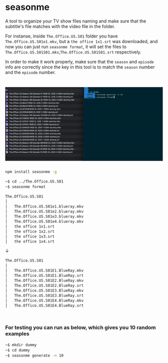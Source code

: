 # seasonme

A tool to organize your TV show files naming and make sure that the subtitle's file matches with the video file in the folder.

For instanse, inside ```The.Office.US.S01``` folder you have ```The.Office.US.S01e1.mkv```, but a ```the office 1x1.srt``` was downloaded, and now you can just 
run ```seasonme format```, it will set the files to ```The.Office.US.S01S01.mkv```,```The.Office.US.S01S01.srt``` respectively.

In order to make it work properly, make sure that the ```season``` and ```episode``` info are correctly since the key in this tool is to match the ```season``` number and the ```episode``` number.


# <img src="https://github.com/edwardfhsiao/seasonme/blob/master/public/index.gif" />

```sh
npm install seasonme -g
```

```sh
~$ cd ../The.Office.US.S01
~$ seasonme format
```

```
The.Office.US.S01
│ 
│   The.Office.US.S01e1.blueray.mkv 
│   The.Office.US.S01e2.blueray.mkv 
│   The.Office.US.S01e3.blueray.mkv 
│   The.Office.US.S01e4.blueray.mkv 
│   the office 1x1.srt
│   the office 1x2.srt
│   the office 1x3.srt
│   the office 1x4.srt
```
&#8595;
```
The.Office.US.S01
│ 
│   The.Office.US.S01E1.BlueRay.mkv 
│   The.Office.US.S01E1.BlueRay.srt 
│   The.Office.US.S01E2.BlueRay.mkv 
│   The.Office.US.S01E2.BlueRay.srt 
│   The.Office.US.S01E3.BlueRay.mkv 
│   The.Office.US.S01E3.BlueRay.srt 
│   The.Office.US.S01E4.BlueRay.mkv 
│   The.Office.US.S01E4.BlueRay.srt 
```

<br/>

### For testing you can run as below, which gives you 10 random examples
```sh
~$ mkdir dummy
~$ cd dummy
~$ seasonme generate -n 10
```

